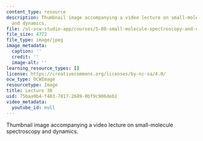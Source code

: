 ```yaml
---
content_type: resource
description: Thumbnail image accompanying a video lecture on small-molecule spectroscopy
  and dynamics.
file: /ol-ocw-studio-app/courses/5-80-small-molecule-spectroscopy-and-dynamics-fall-2008/75baa9b4f483781726890bf9c906deb1_mit5_80f08lec30_th.jpg
file_size: 4772
file_type: image/jpeg
image_metadata:
  caption: ''
  credit: ''
  image-alt: ''
learning_resource_types: []
license: https://creativecommons.org/licenses/by-nc-sa/4.0/
ocw_type: OCWImage
resourcetype: Image
title: Lecture 30
uid: 75baa9b4-f483-7817-2689-0bf9c906deb1
video_metadata:
  youtube_id: null
---
```

Thumbnail image accompanying a video lecture on small-molecule spectroscopy and dynamics.